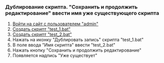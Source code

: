 ### Дублирование скрипта. "Сохранить и продолжить редактирование" ввести имя уже существующего скрипта

1. [Войти на сайт с пользователем "admin"](../../../../0.%20Шаги/1.%20Войти%20на%20сайт%20с%20пользователем%20username.md)
1. [Создать скрипт "test_1.bat"](../../../../0.%20Шаги/2.%20Создать%20скрипт%20с%20именем%20test_name.md)
1. [Создать скрипт "test_2.bat"](../../../../0.%20Шаги/2.%20Создать%20скрипт%20с%20именем%20test_name.md)
1. Нажать на иконку "Дублировать запись" скрипта "test_1.bat"
1. В поле ввода "Имя скрипта" ввести "test_2.bat"
1. Нажать кнопку "Сохранить и продолжить редактирование"
1. Появляется надпись "Уже существует"